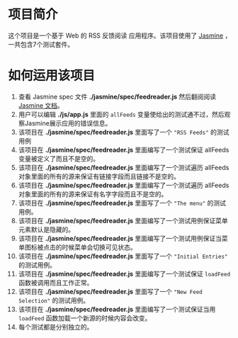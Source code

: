 # 项目简介

这个项目是一个基于 Web 的 RSS 反馈阅读 应用程序。该项目使用了 [Jasmine](http://jasmine.github.io) ，一共包含7个测试套件。

# 如何运用该项目

1. 查看 Jasmine spec 文件 **./jasmine/spec/feedreader.js** 然后翻阅阅读 [Jasmine 文档](http://jasmine.github.io)。
2. 用户可以编辑 **./js/app.js** 里面的 `allFeeds` 变量使给出的测试通不过，然后观察Jasmine展示应用的错误信息。
3. 该项目在 **./jasmine/spec/feedreader.js** 里面写了一个 `"RSS Feeds"` 的测试用例
4. 该项目在 **./jasmine/spec/feedreader.js** 里面编写了一个测试保证 allFeeds 变量被定义了而且不是空的。
5. 该项目在 **./jasmine/spec/feedreader.js** 里面编写了一个测试遍历 allFeeds 对象里面的所有的源来保证有链接字段而且链接不是空的。
6. 该项目在 **./jasmine/spec/feedreader.js** 里面编写了一个测试遍历 allFeeds对象里面的所有的源来保证有名字字段而且不是空的。
7. 该项目在 **./jasmine/spec/feedreader.js** 里面写了一个 `"The menu"` 的测试用例。
8. 该项目在 **./jasmine/spec/feedreader.js** 里面编写了一个测试用例保证菜单元素默认是隐藏的。
9. 该项目在 **./jasmine/spec/feedreader.js** 里面编写了一个测试用例保证当菜单图标被点击的时候菜单会切换可见状态。
10. 该项目在 **./jasmine/spec/feedreader.js** 里面写了一个 `"Initial Entries"` 的测试用例。
11. 该项目在 **./jasmine/spec/feedreader.js** 里面编写了一个测试保证 `loadFeed` 函数被调用而且工作正常。
12. 该项目在 **./jasmine/spec/feedreader.js** 里面写了一个 `"New Feed Selection"` 的测试用例。
13. 该项目在 **./jasmine/spec/feedreader.js** 里面编写了一个测试保证当用 `loadFeed` 函数加载一个新源的时候内容会改变。
14. 每个测试都是分别独立的。
